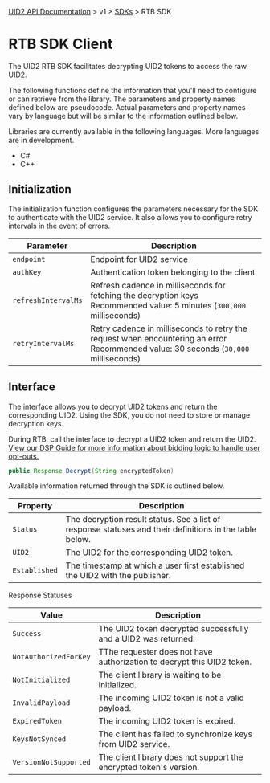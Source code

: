 [UID2 API Documentation](../../README.md) > v1 > [SDKs](./README.md) > RTB SDK

# RTB SDK Client

The UID2 RTB SDK facilitates decrypting UID2 tokens to access the raw UID2. 

The following functions define the information that you'll need to configure or can retrieve from the library. The parameters and property names defined below are pseudocode. Actual parameters and property names vary by language but will be similar to the information outlined below.

Libraries are currently available in the following languages. More languages are in development. 

+ C# 
+ C++

## Initialization

The initialization function configures the parameters necessary for the SDK to authenticate with the UID2 service. It also allows you to configure retry intervals in the event of errors.

| Parameter | Description |
| --- | --- | 
| `endpoint` | Endpoint for UID2 service |
| `authKey` | Authentication token belonging to the client |
| `refreshIntervalMs` | Refresh cadence in milliseconds for fetching the decryption keys<br>Recommended value: 5 minutes (`300,000` milliseconds) |
| `retryIntervalMs` | Retry cadence in milliseconds to retry the request when encountering an error<br> Recommended value: 30 seconds (`30,000` milliseconds) |


## Interface 

The interface allows you to decrypt UID2 tokens and return the corresponding UID2. Using the SDK, you do not need to store or manage decryption keys.

During RTB, call the interface to decrypt a UID2 token and return the UID2. [View our DSP Guide for more information about bidding logic to handle user opt-outs.](../guides/dsp-guide.md)

```java
public Response Decrypt(String encryptedToken)
```

Available information returned through the SDK is outlined below.

| Property | Description |
| --- | --- |
| `Status` | The decryption result status. See a list of response statuses and their definitions in the table below. |
| `UID2` | The UID2 for the corresponding UID2 token. |
| `Established` | The timestamp at which a user first established the UID2 with the publisher. |


Response Statuses

| Value | Description |
| --- | --- |
| `Success` | The UID2 token decrypted successfully and a UID2 was returned. |
| `NotAuthorizedForKey` | TThe requester does not have authorization to decrypt this UID2 token.|
| `NotInitialized` | The client library is waiting to be initialized. |
| `InvalidPayload` | The incoming UID2 token is not a valid payload. |
| `ExpiredToken` | The incoming UID2 token is expired. |
| `KeysNotSynced` | The client has failed to synchronize keys from UID2 service. |
| `VersionNotSupported` |  The client library does not support the encrypted token's version. |


